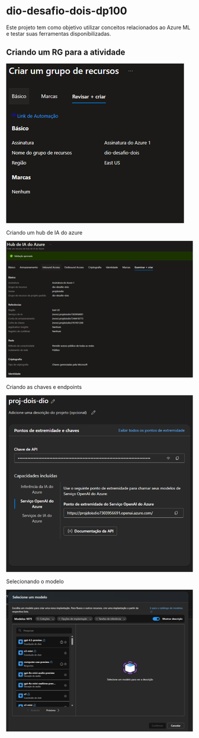 # dio-desafio-dois-dp100
Este projeto tem como objetivo utilizar conceitos relacionados ao Azure ML e testar suas ferramentas disponibilizadas.

## Criando um RG para a atividade
![alt text](image.png)

Criando um hub de IA do azure

![alt text](image-1.png)

Criando as chaves e endpoints

![alt text](image-2.png)

Selecionando o modelo

![alt text](image-3.png)